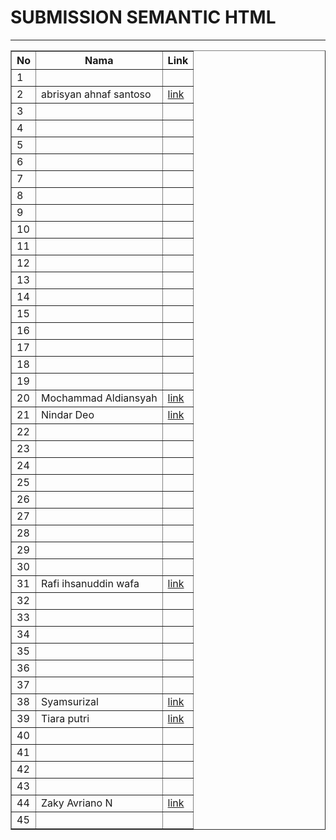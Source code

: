 # SUBMISSION SEMANTIC HTML
---
<table border="1" cellspacing="0" cellpadding="5">
  <thead>
    <tr>
      <th>No</th>
      <th>Nama</th>
      <th>Link</th>
    </tr>
  </thead>
  <tbody>
    <tr><td>1</td><td></td><td></td></tr>
    <tr><td>2</td><td>abrisyan ahnaf santoso</td><td><a href="https://github.com/checksam/semantic---html">link</a></td></tr>
    <tr><td>3</td><td></td><td></td></tr>
    <tr><td>4</td><td></td><td></td></tr>
    <tr><td>5</td><td></td><td></td></tr>
    <tr><td>6</td><td></td><td></td></tr>
    <tr><td>7</td><td></td><td></td></tr>
    <tr><td>8</td><td></td><td></td></tr>
    <tr><td>9</td><td></td><td></td></tr>
    <tr><td>10</td><td></td><td></td></tr>
    <tr><td>11</td><td></td><td></td></tr>
    <tr><td>12</td><td></td><td></td></tr>
    <tr><td>13</td><td></td><td></td></tr>
    <tr><td>14</td><td></td><td></td></tr>
    <tr><td>15</td><td></td><td></td></tr>
    <tr><td>16</td><td></td><td></td></tr>
    <tr><td>17</td><td></td><td></td></tr>
    <tr><td>18</td><td></td><td></td></tr>
    <tr><td>19</td><td></td><td></td></tr>
    <tr><td>20</td><td>Mochammad Aldiansyah</td><td><a href="https://github.com/aldigakure/SEMANTIK_HTML">link</a></td></tr>
    <tr><td>21</td><td>Nindar Deo</td><td><a href="https://github.com/Nindar-txr/semantic">link</a></td></tr>
    <tr><td>22</td><td></td><td></td></tr>
    <tr><td>23</td><td></td><td></td></tr>
    <tr><td>24</td><td></td><td></td></tr>
    <tr><td>25</td><td></td><td></td></tr>
    <tr><td>26</td><td></td><td></td></tr>
    <tr><td>27</td><td></td><td></td></tr>
    <tr><td>28</td><td></td><td></td></tr>
    <tr><td>29</td><td></td><td></td></tr>
    <tr><td>30</td><td></td><td></td></tr>
    <tr><td>31</td><td>Rafi ihsanuddin wafa</td><td><a href="https://github.com/Yagami-wafa/semantik">link</a></td></tr>
    <tr><td>32</td><td></td><td></td></tr>
    <tr><td>33</td><td></td><td></td></tr>
    <tr><td>34</td><td></td><td></td></tr>
    <tr><td>35</td><td></td><td></td></tr>
    <tr><td>36</td><td></td><td></td></tr>
    <tr><td>37</td><td></td><td></td></tr>
    <tr><td>38</td><td>Syamsurizal</td><td><a href="https://github.com/Castys/Semantik-38">link</a></td></tr>
    <tr><td>39</td><td>Tiara putri</td><td><a href="https://github.com/Tiaranara/SEMANTIC-">link</a></td></tr>
    <tr><td>40</td><td></td><td></td></tr>
    <tr><td>41</td><td></td><td></td></tr>
    <tr><td>42</td><td></td><td></td></tr>
    <tr><td>43</td><td></td><td></td></tr>
    <tr><td>44</td><td>Zaky Avriano N</td><td><a href="https://github.com/jeckyy234/44-semantik">link</a></td></tr>
    <tr><td>45</td><td></td><td></td></tr>
  </tbody>
</table>
